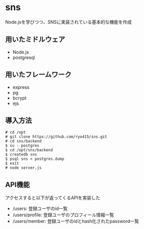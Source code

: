 # sns
Node.jsを学びつつ、SNSに実装されている基本的な機能を作成  
  
## 用いたミドルウェア  
 - Node.js  
 - postgresql  
  
## 用いたフレームワーク  
 - express  
 - pg  
 - bcrypt  
 - ejs 

## 導入方法
```
# cd /opt
# git clone https://github.com/ryo415/sns.git
# cd sns/backend
$ su - postgres
$ cd /opt/sns/backend
$ createdb sns
$ psql sns < postgres.dump
$ exit 
# node server.js
```
  
## API機能  
アクセスすると以下が返ってくるAPIを実装した  
 - /users: 登録ユーザのid一覧  
 - /users/profile: 登録ユーザのプロフィール情報一覧  
 - /users/member: 登録ユーザのidとhash化されたpassword一覧  

